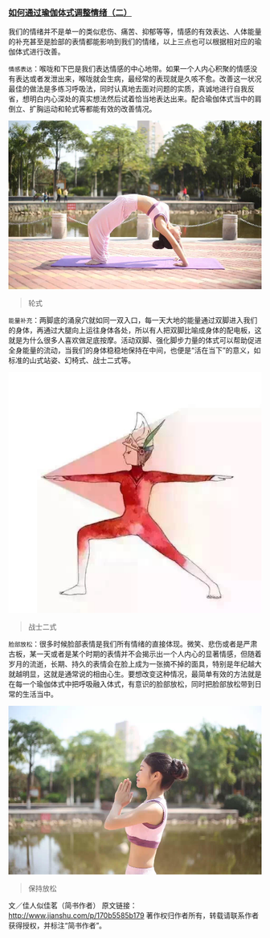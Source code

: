 ### [如何通过瑜伽体式调整情绪（二）](http://www.jianshu.com/p/170b5585b179)

我们的情绪并不是单一的类似悲伤、痛苦、抑郁等等，情感的有效表达、人体能量的补充甚至是脸部的表情都能影响到我们的情绪，以上三点也可以根据相对应的瑜伽体式进行改善。

`情感表达`：喉咙和下巴是我们表达情感的中心地带。如果一个人内心积聚的情感没有表达或者发泄出来，喉咙就会生病，最经常的表现就是久咳不愈。改善这一状况最佳的做法是多练习呼吸法，同时认真地去面对问题的实质，真诚地进行自我反省，想明白内心深处的真实想法然后试着恰当地表达出来。配合瑜伽体式当中的肩倒立、扩胸运动和轮式等都能有效的改善情况。

![](img/如何通过瑜伽体式调整情绪.jpg)
>轮式


`能量补充`：两脚底的涌泉穴就如同一双入口，每一天大地的能量通过双脚进入我们的身体，再通过大腿向上运往身体各处，所以有人把双脚比喻成身体的配电板，这就是为什么很多人喜欢做足底按摩。活动双脚、强化脚步力量的体式可以帮助促进全身能量的流动，当我们的身体稳稳地保持在中间，也便是“活在当下”的意义，如标准的山式站姿、幻椅式、战士二式等。

![](img/如何通过瑜伽体式调整情绪2.jpg)
>战士二式



`脸部放松`：很多时候脸部表情是我们所有情绪的直接体现。微笑、悲伤或者是严肃古板，某一天或者是某个时期的表情并不会揭示出一个人内心的显著情感，但随着岁月的流逝，长期、持久的表情会在脸上成为一张摘不掉的面具，特别是年纪越大就越明显，这就是通常说的相由心生。要想改变这种情况，最简单有效的方法就是在每一个瑜伽体式中把呼吸融入体式，有意识的脸部放松，同时把脸部放松带到日常的生活当中。

![](img/如何通过瑜伽体式调整情绪3.jpg)
>保持放松



文／佳人似佳茗（简书作者）
原文链接：http://www.jianshu.com/p/170b5585b179
著作权归作者所有，转载请联系作者获得授权，并标注“简书作者”。
